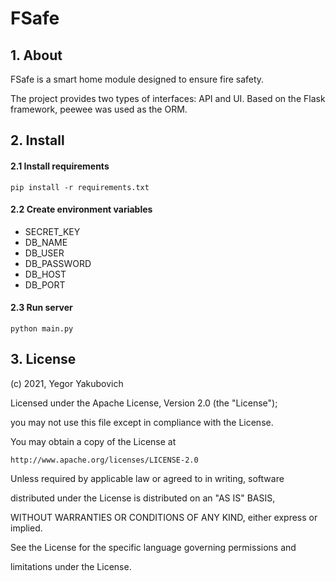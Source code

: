 
# FSafe

## 1. About

FSafe is a smart home module designed to ensure fire safety.

The project provides two types of interfaces: API and UI. Based on the Flask framework, peewee was used as the ORM.


## 2. Install

#### 2.1 Install requirements
```pip install -r requirements.txt```
#### 2.2 Create environment variables
- SECRET_KEY
- DB_NAME
- DB_USER
- DB_PASSWORD
- DB_HOST
- DB_PORT
#### 2.3 Run server
```python main.py```

## 3. License

(c) 2021, Yegor Yakubovich

Licensed under the Apache License, Version 2.0 (the "License");

you may not use this file except in compliance with the License.

You may obtain a copy of the License at

    http://www.apache.org/licenses/LICENSE-2.0

Unless required by applicable law or agreed to in writing, software

distributed under the License is distributed on an "AS IS" BASIS,

WITHOUT WARRANTIES OR CONDITIONS OF ANY KIND, either express or implied.

See the License for the specific language governing permissions and

limitations under the License.
